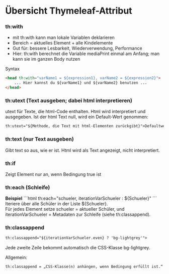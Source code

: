 # Übersicht Thymeleaf-Attribut

### th:with
+ mit th:with kann man lokale Variablen deklarieren
+ Bereich = aktuelles Element + alle Kindelemente
+ Gut für: bessere Lesbarkeit, Wiederverwendung, Performance
+ Hier: th:with berechnet die Variable mediaPrint einmal am Anfang; man kann sie im ganzen Body nutzen

Syntax<br>
```html
<head th:with="varName1 = ${expression1}, varName2 = ${expression2}">
    ... Hier kannst du ${varName1} und ${varName2} benutzen ...
</head>
```

### th:utext (Text ausgeben; dabei html interpretieren)
utext für Texte, die html-Code enthalten. Html wird interpretiert und ausgegeben. Ist der html Text null, wird ein Default-Wert genommen:<br>
```html
th:utext="${Methode, die Text mit html-Elementen zurückgibt}">Defaultwert, falls leer
```

### th:text (nur Text ausgeben)
Gibt text so aus, wie er ist. Html wird als Text angezeigt, nicht interpretiert.

### th:if
Zeigt Element nur an, wenn Bedingung true ist

### th:each (Schleife)
**Beispiel**
´´´html
th:each="schueler, iterationVarSchueler : ${Schueler}"
´´´
Iteriere über alle Schüler in der Liste ${Schueler}. <br>
Für jedes Element setze schueler = aktueller Schüler, und iterationVarSchueler = Metadaten zur Schleife (siehe th:classappend).


### th:classappend
```html
th:classappend="${iterationVarSchueler.even} ? 'bg-lightgrey'">
```
Jede zweite Zeile bekommt automatisch die CSS-Klasse bg-lightgrey.

Allgemein:<br>
```html
th:classappend = „CSS-Klasse(n) anhängen, wenn Bedingung erfüllt ist.“
```



